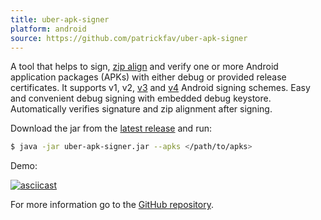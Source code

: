 ```yaml
---
title: uber-apk-signer
platform: android
source: https://github.com/patrickfav/uber-apk-signer
---
```


A tool that helps to sign, [zip align](https://developer.android.com/studio/command-line/zipalign.html) and verify one or more Android application packages (APKs) with either debug or provided release certificates. It supports v1, v2, [v3](https://source.android.com/security/apksigning/v3) and [v4](https://source.android.com/security/apksigning/v4) Android signing schemes. Easy and convenient debug signing with embedded debug keystore. Automatically verifies signature and zip alignment after signing.

Download the jar from the [latest release](https://github.com/patrickfav/uber-apk-signer/releases/latest) and run:

```bash
$ java -jar uber-apk-signer.jar --apks </path/to/apks>
```

Demo:

[![asciicast](https://asciinema.org/a/91092.png)](https://asciinema.org/a/91092)

For more information go to the [GitHub repository](https://github.com/patrickfav/uber-apk-signer).